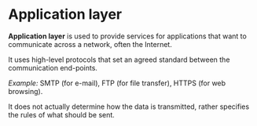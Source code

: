 # Application layer
**Application layer** is used to provide services for applications that want to
communicate across a network, often the Internet.

It uses high-level protocols that set an agreed standard between the
communication end-points.

*Example:* SMTP (for e-mail), FTP (for file transfer), HTTPS (for web
browsing).

It does not actually determine how the data is transmitted, rather specifies
the rules of what should be sent.
